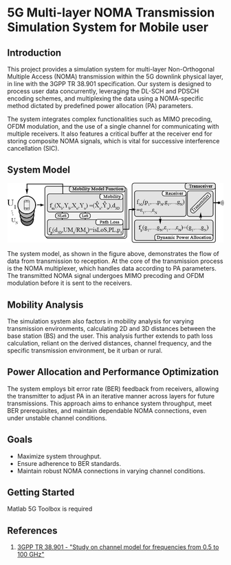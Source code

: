 # 5G Multi-layer NOMA Transmission Simulation System for Mobile user

## Introduction

This project provides a simulation system for multi-layer Non-Orthogonal Multiple Access (NOMA) transmission within the 5G downlink physical layer, in line with the 3GPP TR 38.901 specification. Our system is designed to process user data concurrently, leveraging the DL-SCH and PDSCH encoding schemes, and multiplexing the data using a NOMA-specific method dictated by predefined power allocation (PA) parameters. 

The system integrates complex functionalities such as MIMO precoding, OFDM modulation, and the use of a single channel for communicating with multiple receivers. It also features a critical buffer at the receiver end for storing composite NOMA signals, which is vital for successive interference cancellation (SIC).

## System Model

![Simulation Model](https://github.com/iamsip/NOMA5G_MOBILITY/blob/main/mobilitySimulation3-thin.png)


The system model, as shown in the figure above, demonstrates the flow of data from transmission to reception. At the core of the transmission process is the NOMA multiplexer, which handles data according to PA parameters. The transmitted NOMA signal undergoes MIMO precoding and OFDM modulation before it is sent to the receivers.

## Mobility Analysis

The simulation system also factors in mobility analysis for varying transmission environments, calculating 2D and 3D distances between the base station (BS) and the user. This analysis further extends to path loss calculation, reliant on the derived distances, channel frequency, and the specific transmission environment, be it urban or rural.

## Power Allocation and Performance Optimization
The system employs bit error rate (BER) feedback from receivers, allowing the transmitter to adjust PA in an iterative manner across layers for future transmissions. This approach aims to enhance system throughput, meet BER prerequisites, and maintain dependable NOMA connections, even under unstable channel conditions.

## Goals

- Maximize system throughput.
- Ensure adherence to BER standards.
- Maintain robust NOMA connections in varying channel conditions.

## Getting Started

Matlab 5G Toolbox is required

## References

1. [3GPP TR 38.901 - "Study on channel model for frequencies from 0.5 to 100 GHz"](https://www.3gpp.org/DynaReport/38901.htm)
